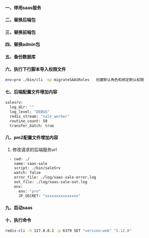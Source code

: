 #### 一、停用saas服务
#### 二、替换后端包
#### 三、替换前端包
#### 四、替换admin包
#### 五、备份数据库

#### 六、执行下行脚本导入权限文件
```bash
env=pro ./bin/cli -op migrateSAASRoles   创建默认角色和绑定默认权限
```
#### 七、后端配置文件增加内容
```bash
salesrv:
  log_dir: ""
  log_level: "DEBUG"
  redis_stream: "sale_worker"
  routine_count: 50
  transfer_batch: true
 ```
#### 八、pm2配置文件增加内容
1. 修改请求的后端服务url
```bash
  - cwd: ./
    name: saas-sale
    script: ./bin/saleSrv
    watch: false
    error_file: ./log/saas-sale-error.log
    out_file: ./log/saas-sale-out.log
    env:
      env: "pro"
      JP_SECRET: "xxxxxxxxxxxxxxx"
```

#### 九、启动saas
#### 十、执行命令
 ```bash
 redis-cli -h 127.0.0.1 -p 6379 SET "version:web" "5.12.0"
 ```

